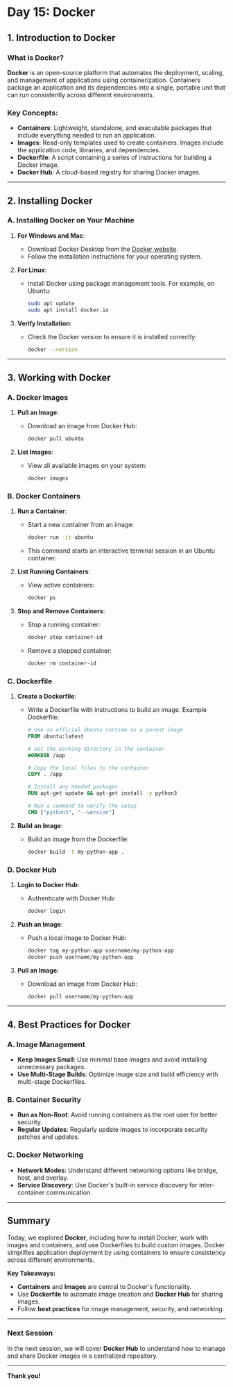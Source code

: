 # Day 15: Docker

## 1. Introduction to Docker

### What is Docker?
**Docker** is an open-source platform that automates the deployment, scaling, and management of applications using containerization. Containers package an application and its dependencies into a single, portable unit that can run consistently across different environments.

### Key Concepts:
- **Containers**: Lightweight, standalone, and executable packages that include everything needed to run an application.
- **Images**: Read-only templates used to create containers. Images include the application code, libraries, and dependencies.
- **Dockerfile**: A script containing a series of instructions for building a Docker image.
- **Docker Hub**: A cloud-based registry for sharing Docker images.

---

## 2. Installing Docker

### A. Installing Docker on Your Machine
1. **For Windows and Mac**:
   - Download Docker Desktop from the [Docker website](https://www.docker.com/products/docker-desktop).
   - Follow the installation instructions for your operating system.

2. **For Linux**:
   - Install Docker using package management tools. For example, on Ubuntu:
     ```bash
     sudo apt update
     sudo apt install docker.io
     ```

3. **Verify Installation**:
   - Check the Docker version to ensure it is installed correctly:
     ```bash
     docker --version
     ```

---

## 3. Working with Docker

### A. Docker Images
1. **Pull an Image**:
   - Download an image from Docker Hub:
     ```bash
     docker pull ubuntu
     ```

2. **List Images**:
   - View all available images on your system:
     ```bash
     docker images
     ```

### B. Docker Containers
1. **Run a Container**:
   - Start a new container from an image:
     ```bash
     docker run -it ubuntu
     ```
   - This command starts an interactive terminal session in an Ubuntu container.

2. **List Running Containers**:
   - View active containers:
     ```bash
     docker ps
     ```

3. **Stop and Remove Containers**:
   - Stop a running container:
     ```bash
     docker stop container-id
     ```
   - Remove a stopped container:
     ```bash
     docker rm container-id
     ```

### C. Dockerfile
1. **Create a Dockerfile**:
   - Write a Dockerfile with instructions to build an image. Example Dockerfile:
     ```dockerfile
     # Use an official Ubuntu runtime as a parent image
     FROM ubuntu:latest

     # Set the working directory in the container
     WORKDIR /app

     # Copy the local files to the container
     COPY . /app

     # Install any needed packages
     RUN apt-get update && apt-get install -y python3

     # Run a command to verify the setup
     CMD ["python3", "--version"]
     ```

2. **Build an Image**:
   - Build an image from the Dockerfile:
     ```bash
     docker build -t my-python-app .
     ```

### D. Docker Hub
1. **Login to Docker Hub**:
   - Authenticate with Docker Hub:
     ```bash
     docker login
     ```

2. **Push an Image**:
   - Push a local image to Docker Hub:
     ```bash
     docker tag my-python-app username/my-python-app
     docker push username/my-python-app
     ```

3. **Pull an Image**:
   - Download an image from Docker Hub:
     ```bash
     docker pull username/my-python-app
     ```

---

## 4. Best Practices for Docker

### A. Image Management
- **Keep Images Small**: Use minimal base images and avoid installing unnecessary packages.
- **Use Multi-Stage Builds**: Optimize image size and build efficiency with multi-stage Dockerfiles.

### B. Container Security
- **Run as Non-Root**: Avoid running containers as the root user for better security.
- **Regular Updates**: Regularly update images to incorporate security patches and updates.

### C. Docker Networking
- **Network Modes**: Understand different networking options like bridge, host, and overlay.
- **Service Discovery**: Use Docker's built-in service discovery for inter-container communication.

---

## Summary
Today, we explored **Docker**, including how to install Docker, work with images and containers, and use Dockerfiles to build custom images. Docker simplifies application deployment by using containers to ensure consistency across different environments.

**Key Takeaways:**
- **Containers** and **Images** are central to Docker's functionality.
- Use **Dockerfile** to automate image creation and **Docker Hub** for sharing images.
- Follow **best practices** for image management, security, and networking.

---

### Next Session
In the next session, we will cover **Docker Hub** to understand how to manage and share Docker images in a centralized repository.

---

**Thank you!**
